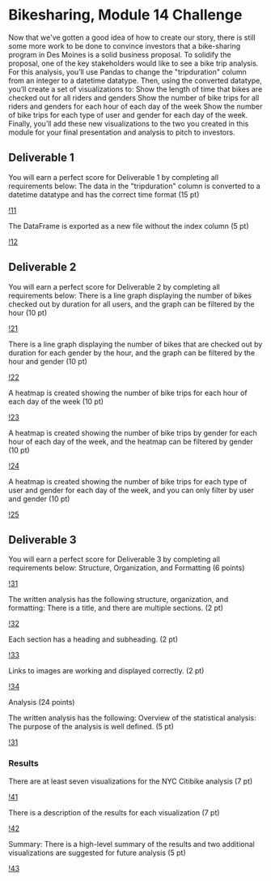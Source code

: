 # Bikesharing, Module 14 Challenge

Now that we've gotten a good idea of how to create our story, there is still some more work to be done to convince investors that a bike-sharing program in Des Moines is a solid business proposal. To solidify the proposal, one of the key stakeholders would like to see a bike trip analysis.
For this analysis, you’ll use Pandas to change the "tripduration" column from an integer to a datetime datatype. Then, using the converted datatype, you’ll create a set of visualizations to:
Show the length of time that bikes are checked out for all riders and genders
Show the number of bike trips for all riders and genders for each hour of each day of the week
Show the number of bike trips for each type of user and gender for each day of the week.
Finally, you’ll add these new visualizations to the two you created in this module for your final presentation and analysis to pitch to investors.


## Deliverable 1

You will earn a perfect score for Deliverable 1 by completing all requirements below:
The data in the "tripduration" column is converted to a datetime datatype and has the correct time format (15 pt)

[!11](Images/11.png)

The DataFrame is exported as a new file without the index column (5 pt)

[!12](Images/12.png)


## Deliverable 2

You will earn a perfect score for Deliverable 2 by completing all requirements below:
There is a line graph displaying the number of bikes checked out by duration for all users, and the graph can be filtered by the hour (10 pt)

[!21](Images/21.png)

There is a line graph displaying the number of bikes that are checked out by duration for each gender by the hour, and the graph can be filtered by the hour and gender (10 pt)

[!22](Images/22.png)

A heatmap is created showing the number of bike trips for each hour of each day of the week (10 pt)

[!23](Images/23.png)

A heatmap is created showing the number of bike trips by gender for each hour of each day of the week, and the heatmap can be filtered by gender (10 pt)

[!24](Images/24.png)

A heatmap is created showing the number of bike trips for each type of user and gender for each day of the week, and you can only filter by user and gender (10 pt)

[!25](Images/25.png)


## Deliverable 3

You will earn a perfect score for Deliverable 3 by completing all requirements below:
Structure, Organization, and Formatting (6 points)

[!31](Images/31.png)

The written analysis has the following structure, organization, and formatting:
There is a title, and there are multiple sections. (2 pt)

[!32](Images/32.png)

Each section has a heading and subheading. (2 pt)

[!33](Images/33.png)

Links to images are working and displayed correctly. (2 pt)

[!34](Images/34.png)

Analysis (24 points)

The written analysis has the following:
Overview of the statistical analysis:
The purpose of the analysis is well defined. (5 pt)

[!31](Images/35.png)

### Results

There are at least seven visualizations for the NYC Citibike analysis (7 pt)

[!41](Images/41.png)

There is a description of the results for each visualization (7 pt)

[!42](Images/42.png)

Summary:
There is a high-level summary of the results and two additional visualizations are suggested for future analysis (5 pt)

[!43](Images/43.png)